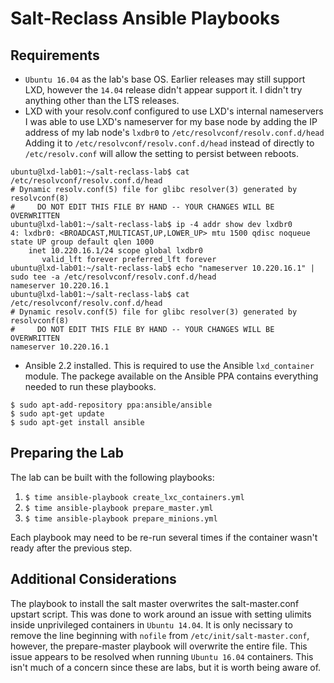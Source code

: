 # Salt-Reclass Ansible Playbooks

## Requirements
* `Ubuntu 16.04` as the lab's base OS. Earlier releases may still support LXD, however the `14.04` release didn't appear support it. I didn't try anything other than the LTS releases.
* LXD with your resolv.conf configured to use LXD's internal nameservers
I was able to use LXD's nameserver for my base node by adding the IP address of my lab node's `lxdbr0` to `/etc/resolvconf/resolv.conf.d/head`
Adding it to `/etc/resolvconf/resolv.conf.d/head` instead of directly to `/etc/resolv.conf` will allow the setting to persist between reboots.

```shell
ubuntu@lxd-lab01:~/salt-reclass-lab$ cat /etc/resolvconf/resolv.conf.d/head
# Dynamic resolv.conf(5) file for glibc resolver(3) generated by resolvconf(8)
#     DO NOT EDIT THIS FILE BY HAND -- YOUR CHANGES WILL BE OVERWRITTEN
ubuntu@lxd-lab01:~/salt-reclass-lab$ ip -4 addr show dev lxdbr0
4: lxdbr0: <BROADCAST,MULTICAST,UP,LOWER_UP> mtu 1500 qdisc noqueue state UP group default qlen 1000
    inet 10.220.16.1/24 scope global lxdbr0
       valid_lft forever preferred_lft forever
ubuntu@lxd-lab01:~/salt-reclass-lab$ echo "nameserver 10.220.16.1" | sudo tee -a /etc/resolvconf/resolv.conf.d/head
nameserver 10.220.16.1
ubuntu@lxd-lab01:~/salt-reclass-lab$ cat /etc/resolvconf/resolv.conf.d/head
# Dynamic resolv.conf(5) file for glibc resolver(3) generated by resolvconf(8)
#     DO NOT EDIT THIS FILE BY HAND -- YOUR CHANGES WILL BE OVERWRITTEN
nameserver 10.220.16.1
```

* Ansible 2.2 installed. This is required to use the Ansible `lxd_container` module. The packege available on the Ansible PPA contains everything needed to run these playbooks.

```shell
$ sudo apt-add-repository ppa:ansible/ansible
$ sudo apt-get update
$ sudo apt-get install ansible
```

## Preparing the Lab
The lab can be built with the following playbooks:

1. `$ time ansible-playbook create_lxc_containers.yml`
2. `$ time ansible-playbook prepare_master.yml`
3. `$ time ansible-playbook prepare_minions.yml`

Each playbook may need to be re-run several times if the container wasn't ready after the previous step.

## Additional Considerations
The playbook to install the salt master overwrites the salt-master.conf upstart script. This was done to work around an issue with setting ulimits inside unprivileged containers in `Ubuntu 14.04`.
It is only necissary to remove the line beginning with `nofile` from `/etc/init/salt-master.conf`, however, the prepare-master playbook will overwrite the entire file.
This issue appears to be resolved when running `Ubuntu 16.04` containers. This isn't much of a concern since these are labs, but it is worth being aware of. 
